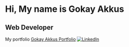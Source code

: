 Hi, My name is Gokay Akkus
===================================================================================================================================

Web Developer
-------------
My portfolio [Gokay Akkus Portfolio](https://gokayakkus.vercel.app/)
[![LinkedIn](https://img.shields.io/badge/LinkedIn-%230077B5.svg?logo=linkedin&logoColor=white)](https://linkedin.com/in/gokay-akkus) 
